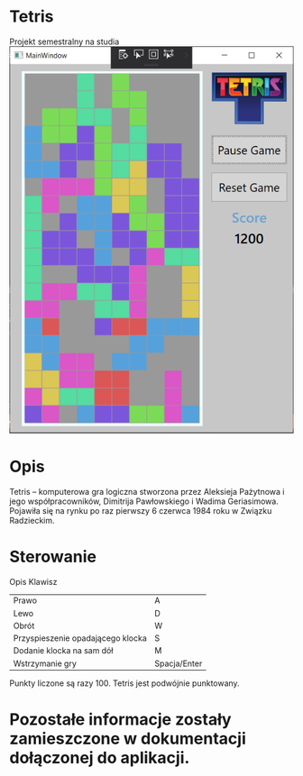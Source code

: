 # Tetris
Projekt semestralny na studia <br>
 <img src="https://github.com/paweldlugosz/Tetris/blob/master/tetris.png" alt="ScreenShot" style="max-width:100%;">
 
# Opis
Tetris – komputerowa gra logiczna stworzona przez Aleksieja Pażytnowa i jego współpracowników, Dimitrija Pawłowskiego i Wadima Geriasimowa. Pojawiła się na rynku po raz pierwszy 6 czerwca 1984 roku w Związku Radzieckim.

# Sterowanie
<thead>
<tr>
<th>Opis</th>
<th>Klawisz</th>
</tr>
</thead>
<table>
<tr>
	<td>Prawo</td>	<td>A</td>
</tr>
<tr>
	<td>Lewo</td>	<td>D</td>
</tr>
 <tr>
	<td>Obrót</td>	<td>W</td>
</tr>
<tr>
	<td>Przyspieszenie opadającego klocka</td>	<td>S</td>
</tr>
<tr>
	<td>Dodanie klocka na sam dół </td>	<td>M</td>
</tr>
 <tr>
	<td>Wstrzymanie gry </td>	<td>Spacja/Enter</td>
</tr>
</table>

Punkty liczone są razy 100.
Tetris jest podwójnie punktowany.

# Pozostałe informacje zostały zamieszczone w dokumentacji dołączonej do aplikacji.
